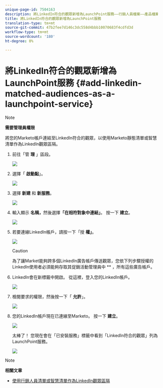 ```yaml
---
unique-page-id: 7504163
description: 將LinkedIn符合的觀眾新增為LaunchPoint服務——行銷人員檔案——產品檔案
title: 將LinkedIn符合的觀眾新增為LaunchPoint服務
translation-type: tm+mt
source-git-commit: 47b2fee7d146c3dc558d4bbb10070683f4cdfd3d
workflow-type: tm+mt
source-wordcount: '180'
ht-degree: 0%

---
```



# 將LinkedIn符合的觀眾新增為LaunchPoint服務 {#add-linkedin-matched-audiences-as-a-launchpoint-service}

>[!NOTE]
>
>**需要管理員權限**

將您的Marketo帳戶連結至LinkedIn符合的觀眾，以使用Marketo靜態清單或智慧清單作為LinkedIn觀眾區隔。

1. 前往「管 **理** 」區段。

   ![](assets/admin.png)

1. 選擇「 **啟動點**」。

   ![](assets/image2014-12-5-14-3a35-3a27.png)

1. 選擇 **新建** 和 **新服務**。

   ![](assets/image2014-12-5-14-3a37-3a33.png)

1. 輸入顯示 **名稱，**&#x200B;然後選擇&#x200B;**「在相符對象中連結」**。 按一下 **建立**。

   ![](assets/image2018-2-23-14-3a25-3a39.png)

1. 若要連線LinkedIn帳戶，請按一下「授 **權」**。

   ![](assets/authorizeaccount.png)

   >[!CAUTION]
   >
   >為了讓Market能夠跨多個LinkedIn廣告帳戶傳送觀眾，您依下列步驟授權的LinkedIn使用者必須能夠存取其促銷活動管理員中 ** ，所有這些廣告帳戶。

1. LinkedIn會在新標籤中開啟。 從這裡，登入您的LinkedIn帳戶。

   ![](assets/image2018-2-23-14-3a32-3a20.png)

1. 檢閱要求的權限，然後按一下「 **允許**」。

   ![](assets/li-permissions.png)

1. 您的LinkedIn帳戶現在已連線至Marketo。 按一下 **建立**。

   ![](assets/image2018-2-23-14-3a35-3a55.png)

   太棒了！ 您現在會在「已安裝服務」標籤中看到「LinkedIn符合的觀眾」列為LaunchPoint服務。

   ![](assets/bartholomew2.png)

>[!NOTE]
>
>**相關文章**
>
>* [使用行銷人員清單或智慧清單作為LinkedIn觀眾區隔](../../../product-docs/demand-generation/social/social-functions/use-a-marketo-list-or-smart-list-as-a-linkedin-audience-segment.md)

>



